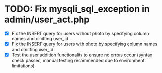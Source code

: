 # TODO: Fix mysqli_sql_exception in admin/user_act.php

- [x] Fix the INSERT query for users without photo by specifying column names and omitting user_id
- [x] Fix the INSERT query for users with photo by specifying column names and omitting user_id
- [x] Test the user addition functionality to ensure no errors occur (syntax check passed, manual testing recommended due to environment limitations)
